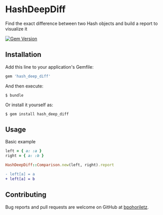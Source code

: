 # HashDeepDiff

Find the exact difference between two Hash objects and build a report to visualize it

[![Gem
Version](https://badge.fury.io/rb/hash_deep_diff.svg)](https://badge.fury.io/rb/hash_deep_diff)

## Installation

Add this line to your application's Gemfile:

```ruby
gem 'hash_deep_diff'
```

And then execute:

    $ bundle

Or install it yourself as:

    $ gem install hash_deep_diff

## Usage
Basic example

```ruby
left = { a: :a }
right = { a: :b }

HashDeepDiff::Comparison.new(left, right).report
```
```diff
- left[a] = a
+ left[a] = b
```

## Contributing

Bug reports and pull requests are welcome on GitHub at [bpohoriletz](https://github.com/bpohoriletz/hash_deep_diff).
	
